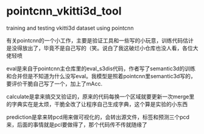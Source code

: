# pointcnn_vkitti3d_tool
training and testing vkitti3d dataset using pointcnn

有关pointcnn的一个小工作，主要是验证工具和一些写的小玩意，训练代码估计是没得放出了，毕竟不是自己写的（笑。说白了我这破烂小仓库也没人看，各位大佬轻喷

eval是来自于pointcnn主仓库里的eval_s3dis代码，作者写了semantic3d的训练和合并但是不知道为什么没写eval。我模型是照着pointcnn里semantic3d写的，要评价干脆自己写了一个，加上了mAcc.

calculate是拿来搞交叉验证的，原来的代码每换一个区域就要更新一次merge里的字典实在是太烦，干脆全改了让程序自己生成字典，这个算是实验的小东西

prediction是拿来转pcd用来做可视化的，会转出源文件，标签和预测三个pcd来，后面的事情就是pcl要做得了，那个代码传不传就随缘了
